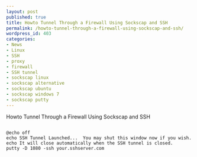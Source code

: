 ```yaml
---
layout: post
published: true
title: Howto Tunnel Through a Firewall Using Sockscap and SSH
permalink: /howto-tunnel-through-a-firewall-using-sockscap-and-ssh/
wordpress_id: 403
categories:
- News
- Linux
- SSH
- proxy
- firewall
- SSH tunnel
- sockscap linux
- sockscap alternative
- sockscap ubuntu
- sockscap windows 7
- sockscap putty
---
```



Howto Tunnel Through a Firewall Using Sockscap and SSH


```

@echo off
echo SSH Tunnel Launched...  You may shut this window now if you wish.
echo It will close automatically when the SSH tunnel is closed.
putty -D 1080 -ssh your.sshserver.com

```
